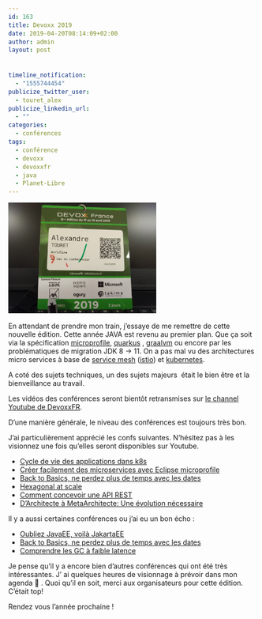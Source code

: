 ```yaml
---
id: 163
title: Devoxx 2019
date: 2019-04-20T08:14:09+02:00
author: admin
layout: post


timeline_notification:
  - "1555744454"
publicize_twitter_user:
  - touret_alex
publicize_linkedin_url:
  - ""
categories:
  - conférences
tags:
  - conférence
  - devoxx
  - devoxxfr
  - java
  - Planet-Libre
---
```

<img loading="lazy" class="size-medium wp-image-169 aligncenter" src="/assets/img/posts/2019/04/img_20190419_161746.jpg?w=300" alt="" width="300" height="224" />

En attendant de prendre mon train, j&rsquo;essaye de me remettre de cette nouvelle édition. Cette année JAVA est revenu au premier plan. Que ça soit via la spécification [microprofile](http://microprofile.io/), [quarkus](https://quarkus.io/) , [graalvm](https://www.graalvm.org/) ou encore par les problématiques de migration JDK 8 -> 11. On a pas mal vu des architectures micro services à base de [service mesh](https://www.redhat.com/fr/topics/microservices/what-is-a-service-mesh) ([istio](https://istio.io/)) et [kubernetes](https://kubernetes.io/fr/).

A coté des sujets techniques, un des sujets majeurs  était le bien être et la bienveillance au travail.

Les vidéos des conférences seront bientôt retransmises sur [le channel Youtube de DevoxxFR](https://www.youtube.com/channel/UCsVPQfo5RZErDL41LoWvk0A).

D&rsquo;une manière générale, le niveau des conférences est toujours très bon.

J&rsquo;ai particulièrement apprécié les confs suivantes. N&rsquo;hésitez pas à les visionnez une fois qu&rsquo;elles seront disponibles sur Youtube.

  * [Cycle de vie des applications dans k8s](https://cfp.devoxx.fr/2019/talk/HAT-9594/Cycle_de_vie_des_applications_dans_Kubernetes)
  * [Créer facilement des microservices avec Eclipse microprofile](https://cfp.devoxx.fr/2019/talk/LGU-0798/Creer_facilement_des_microservices__(ou_cloud_native_java)_avec_Eclipse_MicroProfile)
  * [Back to Basics, ne perdez plus de temps avec les dates](https://cfp.devoxx.fr/2019/talk/LVJ-5031/Back_to_Basics_:_Ne_perdez_plus_votre_Temps_avec_les_Dates)
  * [Hexagonal at scale](https://cfp.devoxx.fr/2019/talk/GDA-0693/Hexagonal_at_Scale,_ou_l'art_de_decouper_et_organiser_ses_services)
  * [Comment concevoir une API REST](https://cfp.devoxx.fr/2019/talk/PQL-0969/Comment_concevoir_une_API_RESTful_%3F)
  * [D&rsquo;Architecte à MetaArchitecte: Une évolution nécessaire](https://cfp.devoxx.fr/2019/talk/SQO-0767/D%E2%80%99architecte_a_Metarchitecte_:_une_evolution_necessaire)

Il y a aussi certaines conférences ou j&rsquo;ai eu un bon écho :

  * [Oubliez JavaEE, voilà JakartaEE](https://cfp.devoxx.fr/2019/talk/YPH-1256/Oubliez_Java_EE,_voila_Jakarta_EE_!)
  * [Back to Basics, ne perdez plus de temps avec les dates](https://cfp.devoxx.fr/2019/talk/LVJ-5031/Back_to_Basics_:_Ne_perdez_plus_votre_Temps_avec_les_Dates)
  * [Comprendre les GC à faible latence](https://cfp.devoxx.fr/2019/talk/HGT-7027/Comprendre_les_GC_a_faible_latence)

Je pense qu&rsquo;il y a encore bien d&rsquo;autres conférences qui ont été très intéressantes. J&rsquo; ai quelques heures de visionnage à prévoir dans mon agenda 🙂 . Quoi qu&rsquo;il en soit, merci aux organisateurs pour cette édition. C&rsquo;était top!

Rendez vous l&rsquo;année prochaine !

 